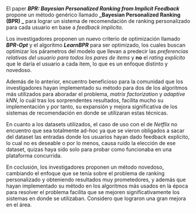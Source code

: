 El paper __*BPR: Bayesian Personalized Ranking from Implicit Feedback*__ propone un  método genérico llamado **_Bayesian Personalized Ranking (BPR)
_** para lograr un sistema de recomendación de ranking personalizado para cada usuario en base a *feedback implicito*.

Los investigadores proponen un nuevo criterio de optimización llamado **_BPR-Opt_** y el algoritmo **_LearnBPR_** para ser optimizado, los cuales buscan optimizar los párametros del modelo que llevan a predecir las *preferencias relativas del usuario para todos los pares de items* y **no** el *rating explícito* que le daría el usuario a cada item, lo que es un enfoque distinto y novedoso.

Además de lo anterior, encuentro beneficioso para la comunidad que los investigadores hayan implementado su método para dos de los algoritmos más utilizados para aboradar el problema,  *matrix factorization* y *adaptive kNN*, lo cuál tras los sorprendentes resultados, facilita mucho su implementación y por tanto, su expansión y mejora significativa de los sistemas de recomendación en donde se utilizaran estas técnicas.

En cuanto a los datasets utilizados, el caso de uso con el de *Netflix* no encuentro que sea totalmente ad-hoc ya que se vieron obligados a sacar del dataset las entradas donde los usuarios hayan dado feedback explícito, lo cual no es deseable o por lo menos, causa ruido la elección de ese dataset, quizas haya sido solo para probar como funcionaba en una plataforma concurrida.

En coclusión, los investigadores proponen un método novedoso, cambiando el enfoque que se tenía sobre el problema de ranking personalizado y obteniendo resultados muy prometedores, y además que hayan implementado su método en los algoritmos más usados en la época para resolver el problema facilita que se mejoren significativamente los sistemas en donde se utilizaban. Considero que lograron una gran mejora en el área.